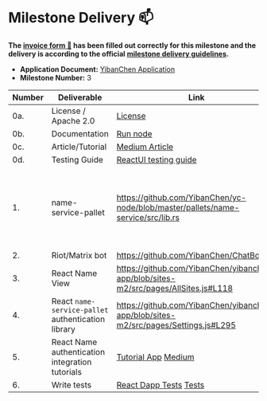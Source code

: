 # Milestone Delivery :mailbox:

**The [invoice form :pencil:](https://docs.google.com/forms/d/e/1FAIpQLSfmNYaoCgrxyhzgoKQ0ynQvnNRoTmgApz9NrMp-hd8mhIiO0A/viewform) has been filled out correctly for this milestone and the delivery is according to the official [milestone delivery guidelines](https://github.com/w3f/Grants-Program/blob/master/docs/milestone-deliverables-guidelines.md).**

- **Application Document:** [YibanChen Application](https://github.com/w3f/Grants-Program/blob/master/applications/yiban_chen1.md)
- **Milestone Number:** 3

| Number | Deliverable                           | Link                                                                                                                                                                                        | Notes                                           |
| ------ | ------------------------------------- | ------------------------------------------------------------------------------------------------------------------------------------------------------------------------------------------- | ----------------------------------------------- |
| 0a.    | License / Apache 2.0                  | [License](https://github.com/YibanChen/yc-node/blob/master/LICENSE)              | ...                                             |
| 0b.    | Documentation                         | [Run node](https://github.com/YibanChen/yc-node/blob/site-m2/docs/site-test-guide.md) | ...                                             |
| 0c.    | Article/Tutorial                      | [Medium Article](https://medium.com/@david.rhodus/yiban-chen-name-service-and-developer-tools-573042cbd8e6)                                                                                              |                                                 |
| 0d.    | Testing Guide                         | [ReactUI testing guide](https://github.com/YibanChen/YibanChenAppSeleniumTests/tree/sites-m2#readme)                                                                                        |  |
| 1.     | name-service-pallet                           | https://github.com/YibanChen/yc-node/blob/master/pallets/name-service/src/lib.rs                                                                                           | We found the nicks-pallet basically did everything we wanted.                                             |
| 2.     | Riot/Matrix bot                        | https://github.com/YibanChen/ChatBot                                                                                                                                    |     |
| 3.     | React Name View                           | https://github.com/YibanChen/yibanchen-app/blob/sites-m2/src/pages/AllSites.js#L118                                                                                                         |                                                 |
| 4.     | React `name-service-pallet` authentication library  | https://github.com/YibanChen/yibanchen-app/blob/sites-m2/src/pages/Settings.js#L295                                                                                                         | ...                                             |
| 5.     | React Name authentication integration tutorials | [Tutorial App](https://github.com/YibanChen/signLoginExampleApp) [Medium](https://medium.com/@david.rhodus/yiban-chen-name-service-and-developer-tools-573042cbd8e6) | ... |
| 6.     | Write tests                           | [React Dapp Tests](https://github.com/YibanChen/YibanChenAppSeleniumTests/) [Tests](https://github.com/YibanChen/yibanchen-app/tree/master/src/test) | ...                                             |

